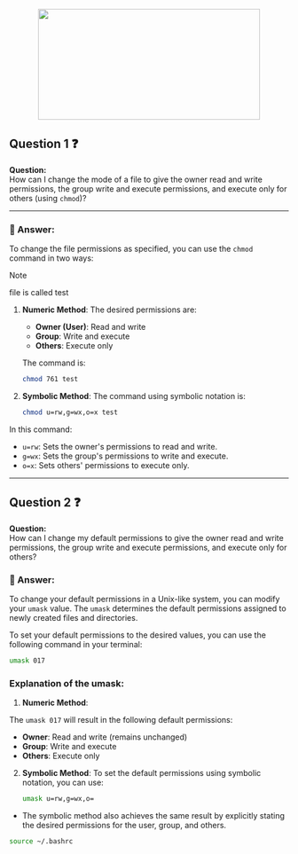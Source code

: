 
<p align="center">
  <a href="https://skillicons.dev">
    <img src="https://skillicons.dev/icons?i=linux,bash" width="400" height="200" />
  </a>
</p>

## Question 1 ❓

**Question:**  
How can I change the mode of a file to give the owner read and write permissions, the group write and execute permissions, and execute only for others (using `chmod`)?

---

### 📝 Answer:

To change the file permissions as specified, you can use the `chmod` command in two ways:

> [!NOTE]
> file is called test


1. **Numeric Method**:
   The desired permissions are:
   - **Owner (User)**: Read and write
   - **Group**: Write and execute
   - **Others**: Execute only

   The command is:
   ```bash
   chmod 761 test
   ```

2. **Symbolic Method**:
   The command using symbolic notation is:
   ```bash
   chmod u=rw,g=wx,o=x test
   ```

In this command:
- `u=rw`: Sets the owner's permissions to read and write.
- `g=wx`: Sets the group's permissions to write and execute.
- `o=x`: Sets others' permissions to execute only.

---


## Question 2 ❓

**Question:**  
How can I change my default permissions to give the owner read and write permissions, the group write and execute permissions, and execute only for others?



### 📝 Answer:

To change your default permissions in a Unix-like system, you can modify your `umask` value. The `umask` determines the default permissions assigned to newly created files and directories.

To set your default permissions to the desired values, you can use the following command in your terminal:

```bash
umask 017
```

### Explanation of the umask:

1. **Numeric Method**:

The `umask 017` will result in the following default permissions:

- **Owner**: Read and write (remains unchanged)
- **Group**: Write and execute
- **Others**: Execute only

2. **Symbolic Method**:
   To set the default permissions using symbolic notation, you can use:
   ```bash
   umask u=rw,g=wx,o= 
   ```

- The symbolic method also achieves the same result by explicitly stating the desired permissions for the user, group, and others.




```bash
source ~/.bashrc
```
